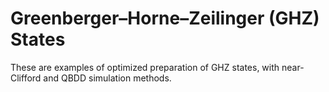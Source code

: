 # Greenberger–Horne–Zeilinger (GHZ) States

These are examples of optimized preparation of GHZ states, with near-Clifford and QBDD simulation methods.

